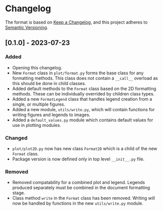 # Changelog

The format is based on [Keep a Changelog](https://keepachangelog.com/en/1.0.0/),
and this project adheres to [Semantic Versioning](https://semver.org/spec/v2.0.0.html).


## [0.1.0] - 2023-07-23

### Added

- Opening this changelog.
- New `Format` class in `plot/format.py` forms the base class for any formatting methods. This class does not contain a `__call__` overload as this should be done in child classes.
- Added default methods to the `Format` class based on the 2D formatting methods. These can be individually overrided by children class types.
- Added a new `FormatLegend` class that handles legend creation from a single, or multiple figures.
- Added a new module, `utils/write.py`, which will contain functions for writing figures and legends to images.
- Added a `default_values.py` module which contains default values for use in plotting modules.

### Changed

- `plot/plot2D.py` now has new class `Format2D` which is a child of the new `Format` class.
- Package version is now defined only in top level `__init__.py` file.

### Removed

- Removed compatability for a combined plot and legend. Legends produced separately must be combined in the document formatting stage.
- Class method `write` in the `Format` class has been removed. Writing will now be handled by functions in the new `utils/write.py` module. 